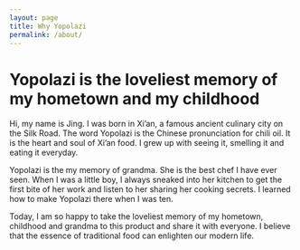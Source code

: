 ```yaml
---
layout: page
title: Why Yopolazi
permalink: /about/
---
```


# Yopolazi is the loveliest memory of my hometown and my childhood 

Hi, my name is Jing. I was born in Xi’an, a famous ancient culinary city on the Silk Road. The word Yopolazi is the Chinese pronunciation for chili oil. It is the heart and soul of Xi’an food. I grew up with seeing it, smelling it and eating it everyday. 

Yopolazi is the my memory of grandma. She is the best chef I have ever seen. When I was a little boy, I always sneaked into her kitchen to get the first bite of her work and listen to her sharing her cooking secrets. I learned how to make Yopolazi there when I was ten. 

Today, I am so happy to take the loveliest memory of my hometown, childhood and grandma to this product and share it with everyone. I believe that the essence of traditional food can enlighten our modern life.  
